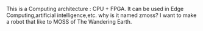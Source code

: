 This is a Computing architecture : CPU + FPGA. It can be used in Edge Computing,artificial intelligence,etc.
why is it named zmoss? I want to make a robot that like to MOSS of The Wandering Earth.
